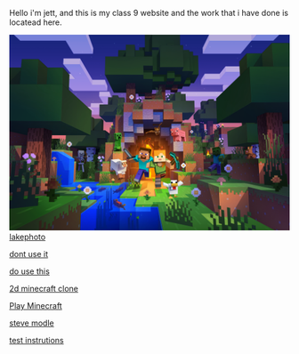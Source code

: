 Hello i'm jett, and this is my class 9 website and the work that i have done is locatead here.

![mine](https://raw.githubusercontent.com/jetty373/jetty373.github.io/main/wallpaper_minecraft_pc_bundle_2058x1440.png)
[lakephoto](https://jetty373.github.io/lake.html)

[dont use it](https://www.youtube.com/watch?v=dQw4w9WgXcQ)

[do use this](https://media.tenor.com/yheo1GGu3FwAAAAM/rick-roll-rick-ashley.gif)

[2d minecraft clone](https://benjaminaster.com/2d-css-minecraft)

<a>[Play Minecraft](https://sharevault.cloud/EOC2SU)</a>

[steve modle](https://jetty373.github.io/steve.html)

[test instrutions](https://jetty373.github.io/minecraft.html)

